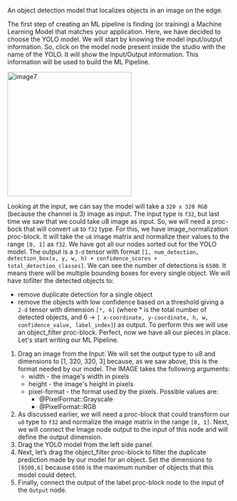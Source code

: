 An object detection model that localizes objects in an image on the edge.

The first step of creating an ML pipeline is finding (or training) a Machine Learning Model that matches your application. Here, we have decided to choose the YOLO model. We will start by knowing the model input/output information. So, click on the model node present inside the studio with the name of the YOLO. It will show the Input/Output information. This information will be used to build the ML Pipeline.

<img width="279" alt="image7" src="https://user-images.githubusercontent.com/50593567/156831169-bf7851c9-8331-4601-abd7-6a2a77bf8402.png">

Looking at the input, we can say the model will take a `320 x 320 RGB` (because the channel is 3) image as input. The input type is `f32`, but last time we saw that we could take u8 image as input. So, we will need a proc-bock that will convert `u8` to `f32` type. For this, we have image_normalization proc-block. It will take the `u8` image matrix and normalize their values to the range `[0, 1]` as `f32`. We have got all our nodes sorted out for the YOLO model. The output is a `3-d` tensor with format `[1, num_detection, detection_box(x, y, w, h) + confidence_scores + total_detection_classes]`. We can see the number of detections is `6500`. It means there will be multiple bounding boxes for every single object. We will have to ​​filter the
detected objects to:

- remove duplicate detection for a single object
- remove the objects with low confidence based on a threshold
  ​​giving a `2-d` tensor with dimension `[*, 6]` (where \* is the total number of
  detected objects, and 6 -> `[ x-coordinate, y-coordinate, h, w, confidence_value, label_index]`) as output. To perform this we will use an object_filter proc-block. Perfect, now we have all our pieces in place. Let's start writing our ML Pipeline.

1. Drag an image from the Input:
   We will set the output type to u8 and dimensions to [1, 320, 320, 3] because, as we saw above, this is the format needed by our model.
   The IMAGE takes the following arguments:
   - width - the image's width in pixels
   - height - the image's height in pixels
   - pixel-format - the format used by the pixels. Possible values are:
     - @PixelFormat::Grayscale
     - @PixelFormat::RGB
2. As discussed earlier, we will need a proc-block that could transform our `u8`
   type to `f32` and normalize the image matrix in the range `[0, 1]`. Next, we will
   connect the Image node output to the input of this node and will define the output dimension.
3. Drag the YOLO model from the left side panel.
4. Next, let’s drag the object_filter proc-block to filter the duplicate prediction
   made by our model for an object. Set the dimensions to `[6500,6]` because `6500`
   is the maximum number of objects that this model could detect.
5. Finally, connect the output of the label proc-block node to the input of the
   `Output` node.
